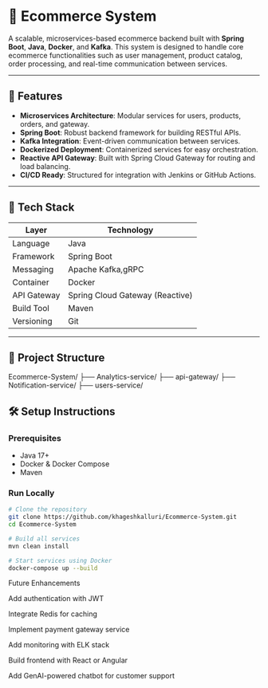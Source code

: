 # 🛒 Ecommerce System

A scalable, microservices-based ecommerce backend built with **Spring Boot**, **Java**, **Docker**, and **Kafka**. This system is designed to handle core ecommerce functionalities such as user management, product catalog, order processing, and real-time communication between services.

---

## 🚀 Features

- **Microservices Architecture**: Modular services for users, products, orders, and gateway.
- **Spring Boot**: Robust backend framework for building RESTful APIs.
- **Kafka Integration**: Event-driven communication between services.
- **Dockerized Deployment**: Containerized services for easy orchestration.
- **Reactive API Gateway**: Built with Spring Cloud Gateway for routing and load balancing.
- **CI/CD Ready**: Structured for integration with Jenkins or GitHub Actions.

---

## 🧱 Tech Stack

| Layer        | Technology                     |
|--------------|--------------------------------|
| Language     | Java                           |
| Framework    | Spring Boot                    |
| Messaging    | Apache Kafka,gRPC              |
| Container    | Docker                         |
| API Gateway  | Spring Cloud Gateway (Reactive)|
| Build Tool   | Maven                          |
| Versioning   | Git                            |

---

## 📁 Project Structure

Ecommerce-System/ ├── Analytics-service/ ├── api-gateway/ ├── Notification-service/ ├── users-service/

## 🛠️ Setup Instructions

### Prerequisites

- Java 17+
- Docker & Docker Compose
- Maven

### Run Locally

```bash
# Clone the repository
git clone https://github.com/khageshkalluri/Ecommerce-System.git
cd Ecommerce-System

# Build all services
mvn clean install

# Start services using Docker
docker-compose up --build
```

Future Enhancements

Add authentication with JWT

Integrate Redis for caching

Implement payment gateway service

Add monitoring with ELK stack

Build frontend with React or Angular

Add GenAI-powered chatbot for customer support
